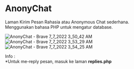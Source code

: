 # AnonyChat
Laman Kirim Pesan Rahasia atau Anonymous Chat sederhana. Menggunakan bahasa PHP untuk mengatur database.

![AnonyChat - Brave 7_7_2022 3_50_42 AM](https://user-images.githubusercontent.com/103014406/177648129-4cc26989-9451-48a8-bddb-ff66cf49baeb.png)
![AnonyChat - Brave 7_7_2022 3_53_29 AM](https://user-images.githubusercontent.com/103014406/177648299-58a31637-d9c1-46c3-b7b1-3d05daaa30d4.png)
![AnonyChat - Brave 7_7_2022 3_54_25 AM](https://user-images.githubusercontent.com/103014406/177648368-a553a5c8-e952-4fb4-adbe-2f24631aa48c.png)

Info : <br>
*Untuk me-reply pesan, masuk ke laman <b>replies.php</b>
